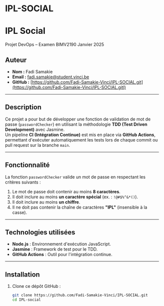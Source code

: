 # IPL-SOCIAL
# IPL Social

Projet DevOps – Examen BIMV2190 Janvier 2025

## Auteur

- **Nom :** Fadi Samakie  
- **Email :** [fadi.samakie@student.vinci.be](mailto:fadi.samakie@student.vinci.be)  
- **GitHub :** [https://github.com/Fadi-Samakie-Vinci/IPL-SOCIAL.git](https://github.com/Fadi-Samakie-Vinci/IPL-SOCIAL.gitl)

---

## Description

Ce projet a pour but de développer une fonction de validation de mot de passe (`passwordChecker`) en utilisant la méthodologie **TDD (Test Driven Development)** avec Jasmine.  
Un pipeline **CI (Intégration Continue)** est mis en place via **GitHub Actions**, permettant d'exécuter automatiquement les tests lors de chaque commit ou pull request sur la branche `main`.

---

## Fonctionnalité

La fonction `passwordChecker` valide un mot de passe en respectant les critères suivants :

1. Le mot de passe doit contenir au moins **8 caractères**.
2. Il doit inclure au moins **un caractère spécial** (ex. : `!@#$%^&*()`).
3. Il doit inclure au moins **un chiffre**.
4. Il ne doit pas contenir la chaîne de caractères **"IPL"** (insensible à la casse).

---

## Technologies utilisées

- **Node.js** : Environnement d'exécution JavaScript.
- **Jasmine** : Framework de test pour le TDD.
- **GitHub Actions** : Outil pour l'intégration continue.

---

## Installation

1. Clone ce dépôt GitHub :
   ```bash
   git clone https://github.com/Fadi-Samakie-Vinci/IPL-SOCIAL.git
   cd IPL-social
